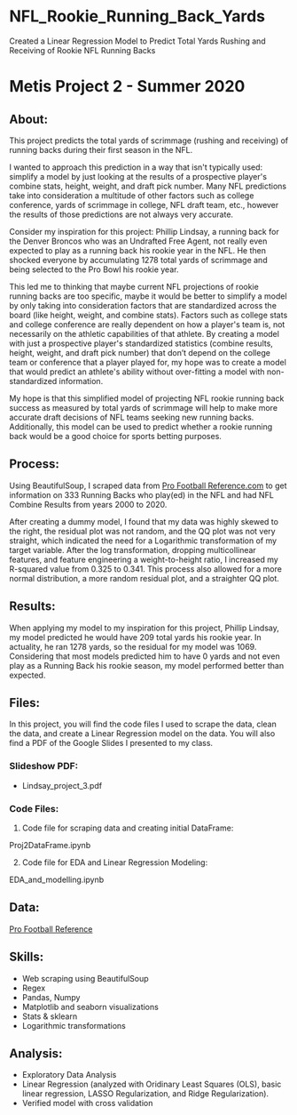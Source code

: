 # NFL_Rookie_Running_Back_Yards
Created a Linear Regression Model to Predict Total Yards Rushing and Receiving of Rookie NFL Running Backs
# **Metis Project 2 - Summer 2020**

## About:

This project predicts the total yards of scrimmage (rushing and receiving) of running backs during their first season in the NFL.

I wanted to approach this prediction in a way that isn't typically used: simplify a model by just looking at the results of a prospective player's combine stats, height, weight, and draft pick number. Many NFL predictions take into consideration a multitude of other factors such as college conference, yards of scrimmage in college, NFL draft team, etc., however the results of those predictions are not always very accurate. 

Consider my inspiration for this project: Phillip Lindsay, a running back for the Denver Broncos who was an Undrafted Free Agent, not really even expected to play as a running back his rookie year in the NFL. He then shocked everyone by accumulating 1278 total yards of scrimmage and being selected to the Pro Bowl his rookie year.

This led me to thinking that maybe current NFL projections of rookie running backs are too specific, maybe it would be better to simplify a model by only taking into consideration factors that are standardized across the board (like height, weight, and combine stats). Factors such as college stats and college conference are really dependent on how a player's team is, not necessarily on the athletic capabilities of that athlete. By creating a model with just a prospective player's standardized statistics (combine results, height, weight, and draft pick number) that don’t depend on the college team or conference that a player played for, my hope was to create a model that would predict an athlete's ability without over-fitting a model with non-standardized information. 

My hope is that this simplified model of projecting NFL rookie running back success as measured by total yards of scrimmage will help to make more accurate draft decisions of NFL teams seeking new running backs. Additionally, this model can be used to predict whether a rookie running back would be a good choice for sports betting purposes.

## Process:

Using BeautifulSoup, I scraped data from [Pro Football Reference.com](https://www.pro-football-reference.com/) to get information on 333 Running Backs who play(ed) in the NFL and had NFL Combine Results from years 2000 to 2020.

After creating a dummy model, I found that my data was highly skewed to the right, the residual plot was not random, and the QQ plot was not very straight, which indicated the need for a Logarithmic transformation of my target variable. After the log transformation, dropping multicollinear features, and feature engineering a weight-to-height ratio, I increased my R-squared value from 0.325 to 0.341. This process also allowed for a more normal distribution, a more random residual plot, and a straighter QQ plot.

## Results:

When applying my model to my inspiration for this project, Phillip Lindsay, my model predicted he would have 209 total yards his rookie year. In actuality, he ran 1278 yards, so the residual for my model was 1069. Considering that most models predicted him to have 0 yards and not even play as a Running Back his rookie season, my model performed better than expected.

## Files:

In this project, you will find the code files I used to scrape the data, clean the data, and create a Linear Regression model on the data. You will also find a PDF of the Google Slides I presented to my class.

### Slideshow PDF:

- Lindsay_project_3.pdf

### Code Files:

1. Code file for scraping data and creating initial DataFrame:

Proj2DataFrame.ipynb

2. Code file for EDA and Linear Regression Modeling:

EDA_and_modelling.ipynb

## Data:

[Pro Football Reference](https://www.pro-football-reference.com/)

## Skills:

- Web scraping using BeautifulSoup
- Regex
- Pandas, Numpy
- Matplotlib and seaborn visualizations
- Stats & sklearn
- Logarithmic transformations

## Analysis:

- Exploratory Data Analysis
- Linear Regression (analyzed with Oridinary Least Squares (OLS), basic linear regression, LASSO Regularization, and Ridge Regularization).
- Verified model with cross validation
